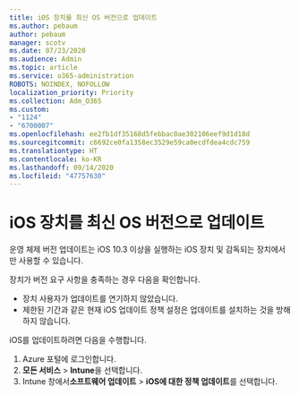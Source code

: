 ```yaml
---
title: iOS 장치를 최신 OS 버전으로 업데이트
ms.author: pebaum
author: pebaum
manager: scotv
ms.date: 07/23/2020
ms.audience: Admin
ms.topic: article
ms.service: o365-administration
ROBOTS: NOINDEX, NOFOLLOW
localization_priority: Priority
ms.collection: Adm_O365
ms.custom:
- "1124"
- "6700007"
ms.openlocfilehash: ee2fb1df35168d5febbac0ae302106eef9d1d18d
ms.sourcegitcommit: c6692ce0fa1358ec3529e59ca0ecdfdea4cdc759
ms.translationtype: HT
ms.contentlocale: ko-KR
ms.lasthandoff: 09/14/2020
ms.locfileid: "47757630"
---
```

# <a name="update-ios-device-to-latest-os-version"></a>iOS 장치를 최신 OS 버전으로 업데이트

운영 체제 버전 업데이트는 iOS 10.3 이상을 실행하는 iOS 장치 및 감독되는 장치에서만 사용할 수 있습니다.

장치가 버전 요구 사항을 충족하는 경우 다음을 확인합니다.  
- 장치 사용자가 업데이트를 연기하지 않았습니다.  
- 제한된 기간과 같은 현재 iOS 업데이트 정책 설정은 업데이트를 설치하는 것을 방해하지 않습니다.

iOS를 업데이트하려면 다음을 수행합니다.

1. Azure 포털에 로그인합니다.
2. **모든 서비스** > **Intune**을 선택합니다.
3. Intune 창에서**소프트웨어 업데이트** > **iOS에 대한 정책 업데이트**를 선택합니다.